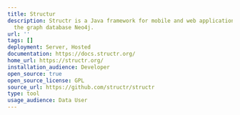 ```yaml
---
title: Structur
description: Structr is a Java framework for mobile and web applications based on
  the graph database Neo4j.
url: ''
tags: []
deployment: Server, Hosted
documentation: https://docs.structr.org/
home_url: https://structr.org/
installation_audience: Developer
open_source: true
open_source_license: GPL
source_url: https://github.com/structr/structr
type: tool
usage_audience: Data User
---
```

